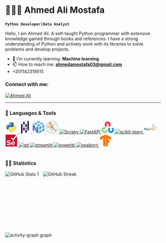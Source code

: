 # 👨🏻‍💻 Ahmed Ali Mostafa

**`Python Developer|Data Analyst`**

Hello, I am  Ahmed Ali. A  self-taught Python programmer with extensive knowledge gained through books and references. I have a strong understanding of Python and actively work with its libraries to solve problems and develop projects.

- 🌱 I’m currently learning: **Machine learning**
- 📫 How to reach me: **ahmedamostafa03@gmail.com**
- +201142319515

<h3 align="left">Connect with me:</h3>
<p align="left">
<a href="https://www.linkedin.com/in/ahmed-ali-196440350/" 
target="blank"><img align="center" 
src="https://raw.githubusercontent.com/rahuldkjain/github-profile-readme-generator/master/src/images/icons/Social/linked-in-alt.svg" alt="Ahmed Ali " height="30" width="40" />
</a>


---

### 👾 Languages & Tools

<p align="left"> 
 <a href="https://www.python.org" target="_blank" rel="noreferrer"> 
    <img src="https://raw.githubusercontent.com/devicons/devicon/master/icons/python/python-original.svg" alt="python" width="40" height="40"/> 
</a>
<a href="https://pandas.pydata.org/" target="_blank" rel="noreferrer"> 
    <img src="https://raw.githubusercontent.com/devicons/devicon/master/icons/pandas/pandas-original.svg" alt="pandas" width="40" height="40"/> 
</a>
<a href="https://numpy.org/" target="_blank" rel="noreferrer"> 
    <img src="https://raw.githubusercontent.com/devicons/devicon/master/icons/numpy/numpy-original.svg" alt="numpy" width="40" height="40"/> 
</a>
<a href="https://matplotlib.org/" target="_blank" rel="noreferrer"> 
    <img src="https://raw.githubusercontent.com/devicons/devicon/master/icons/matplotlib/matplotlib-original.svg" alt="matplotlib" width="40" height="40"/> 
</a>
<a href="https://scrapy.org/" target="_blank" rel="noreferrer"> 
    <img src="https://camo.githubusercontent.com/664eb5eae435b24275fd1740cb050d5079478554958dc25f44a063b40ee65551/68747470733a2f2f7363726170792e6f72672f696d672f7363726170796c6f676f2e706e67" alt="Scrapy" width="60" height="40"/> 
</a>

<a href="https://fastapi.tiangolo.com/" target="_blank" rel="noreferrer"> 
    <img src="https://fastapi.tiangolo.com/img/logo-margin/logo-teal.png" alt="FastAPI" width="60" height="40"/> 
</a>

<a href="https://opencv.org/" target="_blank" rel="noreferrer"> 
    <img src="https://raw.githubusercontent.com/devicons/devicon/master/icons/opencv/opencv-original.svg" alt="OpenCV" width="40" height="40"/> 
</a>

<a href="https://scikit-learn.org/" target="_blank" rel="noreferrer"> 
    <img src="https://scikit-learn.org/stable/_static/scikit-learn-logo-small.png" alt="scikit-learn" width="50" height="30"/> 
</a>

<a href="https://www.mysql.com/" target="_blank" rel="noreferrer"> 
    <img src="https://raw.githubusercontent.com/devicons/devicon/master/icons/mysql/mysql-original-wordmark.svg" alt="mysql" width="40" height="40"/> 
</a>

<a href="https://www.selenium.dev/" target="_blank" rel="noreferrer"> 
    <img src="https://raw.githubusercontent.com/devicons/devicon/master/icons/selenium/selenium-original.svg" alt="selenium" width="40" height="40"/> 
</a>
<a href="https://git-scm.com/" target="_blank" rel="noreferrer"> 
    <img src="https://www.vectorlogo.zone/logos/git-scm/git-scm-icon.svg" alt="git" width="40" height="40"/> 
</a>
<a href="https://streamlit.io/" target="_blank" rel="noreferrer"> 
    <img src="https://streamlit.io/images/brand/streamlit-logo-primary-colormark-darktext.png" alt="streamlit" width="40" height="40"/> 
</a>
<a href="https://powerbi.microsoft.com/" target="_blank" rel="noreferrer"> 
    <img src="https://upload.wikimedia.org/wikipedia/commons/c/cf/New_Power_BI_Logo.svg" alt="powerbi" width="40" height="40"/> 
</a>
<a href="https://seaborn.pydata.org/" target="_blank" rel="noreferrer"> 
    <img src="https://seaborn.pydata.org/_static/logo-wide-lightbg.svg" alt="seaborn" width="50" height="40"/> 
</a>
<a href="https://www.tensorflow.org/" target="_blank" rel="noreferrer"> 
    <img src="https://raw.githubusercontent.com/devicons/devicon/master/icons/tensorflow/tensorflow-original.svg" alt="tensorflow" width="40" height="40"/> 
</a>

<br/>
<br/>

### 🐱‍🏍 Statistics

<div style="display: inline-block;">
  <img 
    align="left" 
    alt="GitHub Stats 1" 
    height="170" 
    style="padding-right: 10px;" 
    src="https://github-readme-stats.vercel.app/api?username=MatMan04&show_icons=true&theme=tokyonight&include_all_commits=true&locale=en" 
  />
</div>
<div style="display: inline-block;">
<img
  align="left"
  alt="GitHub Streak"
  height="170"
  src="https://github-readme-streak-stats.herokuapp.com/?user=MatMan04&theme=tokyonight&locale=en"
/>
</div>

</p>

<img
   align="left"
   alt="activity-graph graph" 
   height="289"
   style="padding-top: 10px;"
   src="https://github-readme-activity-graph.vercel.app/graph?username=MatMan04&radius=16&theme=github-dark&area=true&order=5&hide_title=false&hide_border=true"
 />




            
